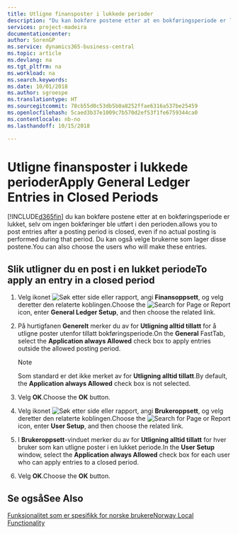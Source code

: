 ```yaml
---
title: Utligne finansposter i lukkede perioder
description: "Du kan bokføre postene etter at en bokføringsperiode er lukket, selv om ingen bokføringer ble utført i den perioden."
services: project-madeira
documentationcenter: 
author: SorenGP
ms.service: dynamics365-business-central
ms.topic: article
ms.devlang: na
ms.tgt_pltfrm: na
ms.workload: na
ms.search.keywords: 
ms.date: 10/01/2018
ms.author: sgroespe
ms.translationtype: HT
ms.sourcegitcommit: 78cb55d0c53db5b0a8252ffae6316a537be25459
ms.openlocfilehash: 5caed3b37e1009c7b570d2ef53f1fe6759344ca0
ms.contentlocale: nb-no
ms.lasthandoff: 10/15/2018

---
```

# <a name="apply-general-ledger-entries-in-closed-periods"></a><span data-ttu-id="799c6-103">Utligne finansposter i lukkede perioder</span><span class="sxs-lookup"><span data-stu-id="799c6-103">Apply General Ledger Entries in Closed Periods</span></span>
[!INCLUDE[d365fin](../../includes/d365fin_md.md)] <span data-ttu-id="799c6-104">du kan bokføre postene etter at en bokføringsperiode er lukket, selv om ingen bokføringer ble utført i den perioden.</span><span class="sxs-lookup"><span data-stu-id="799c6-104">allows you to post entries after a posting period is closed, even if no actual posting is performed during that period.</span></span> <span data-ttu-id="799c6-105">Du kan også velge brukerne som lager disse postene.</span><span class="sxs-lookup"><span data-stu-id="799c6-105">You can also choose the users who will make these entries.</span></span>  

## <a name="to-apply-an-entry-in-a-closed-period"></a><span data-ttu-id="799c6-106">Slik utligner du en post i en lukket periode</span><span class="sxs-lookup"><span data-stu-id="799c6-106">To apply an entry in a closed period</span></span>  

1.  <span data-ttu-id="799c6-107">Velg ikonet ![Søk etter side eller rapport](../../media/ui-search/search_small.png "Søk etter side eller rapport"), angi **Finansoppsett**, og velg deretter den relaterte koblingen.</span><span class="sxs-lookup"><span data-stu-id="799c6-107">Choose the ![Search for Page or Report](../../media/ui-search/search_small.png "Search for Page or Report icon") icon, enter **General Ledger Setup**, and then choose the related link.</span></span>  
2.  <span data-ttu-id="799c6-108">På hurtigfanen **Generelt** merker du av for **Utligning alltid tillatt** for å utligne poster utenfor tillatt bokføringsperiode.</span><span class="sxs-lookup"><span data-stu-id="799c6-108">On the **General** FastTab, select the **Application always Allowed** check box to apply entries outside the allowed posting period.</span></span>  

    > [!NOTE]  
    >  <span data-ttu-id="799c6-109">Som standard er det ikke merket av for **Utligning alltid tillatt**.</span><span class="sxs-lookup"><span data-stu-id="799c6-109">By default, the **Application always Allowed** check box is not selected.</span></span>  

3.  <span data-ttu-id="799c6-110">Velg **OK**.</span><span class="sxs-lookup"><span data-stu-id="799c6-110">Choose the **OK** button.</span></span>  
4.  <span data-ttu-id="799c6-111">Velg ikonet ![Søk etter side eller rapport](../../media/ui-search/search_small.png "Søk etter side eller rapport"), angi **Brukeroppsett**, og velg deretter den relaterte koblingen.</span><span class="sxs-lookup"><span data-stu-id="799c6-111">Choose the ![Search for Page or Report](../../media/ui-search/search_small.png "Search for Page or Report icon") icon, enter **User Setup**, and then choose the related link.</span></span>  
5.  <span data-ttu-id="799c6-112">I **Brukeroppsett**-vinduet merker du av for **Utligning alltid tillatt** for hver bruker som kan utligne poster i en lukket periode.</span><span class="sxs-lookup"><span data-stu-id="799c6-112">In the **User Setup** window, select the **Application always Allowed** check box for each user who can apply entries to a closed period.</span></span>  
6.  <span data-ttu-id="799c6-113">Velg **OK**.</span><span class="sxs-lookup"><span data-stu-id="799c6-113">Choose the **OK** button.</span></span>  

## <a name="see-also"></a><span data-ttu-id="799c6-114">Se også</span><span class="sxs-lookup"><span data-stu-id="799c6-114">See Also</span></span>  
[<span data-ttu-id="799c6-115">Funksjonalitet som er spesifikk for norske brukere</span><span class="sxs-lookup"><span data-stu-id="799c6-115">Norway Local Functionality</span></span>](norway-local-functionality.md)

